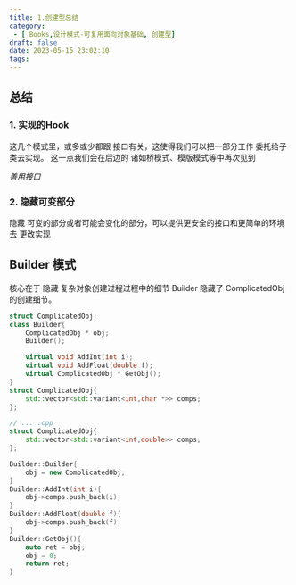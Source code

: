 ```yaml
---
title: 1.创建型总结
category:
 - [ Books,设计模式-可复用面向对象基础, 创建型]
draft: false
date: 2023-05-15 23:02:10
tags:
---
```


## 总结
### 1. 实现的Hook
 这几个模式里，或多或少都跟 接口有关，这使得我们可以把一部分工作 委托给子类去实现。
 这一点我们会在后边的 诸如桥模式、模版模式等中再次见到

  *善用接口*
### 2. 隐藏可变部分
 隐藏 可变的部分或者可能会变化的部分，可以提供更安全的接口和更简单的环境去 更改实现
 
## Builder 模式

核心在于 隐藏 复杂对象创建过程过程中的细节
Builder 隐藏了 ComplicatedObj的创建细节。
```cpp
struct ComplicatedObj;
class Builder{
    ComplicatedObj * obj;
    Builder();

    virtual void AddInt(int i);
    virtual void AddFloat(double f);
    virtual ComplicatedObj * GetObj();
}
struct ComplicatedObj{
    std::vector<std::variant<int,char *>> comps;
};

// ... .cpp
struct ComplicatedObj{
    std::vector<std::variant<int,double>> comps;
};

Builder::Builder{
    obj = new ComplicatedObj;
}
Builder::AddInt(int i){
    obj->comps.push_back(i);
}
Builder::AddFloat(double f){
    obj->comps.push_back(f);
}
Builder::GetObj(){
    auto ret = obj;
    obj = 0;
    return ret;
}
```